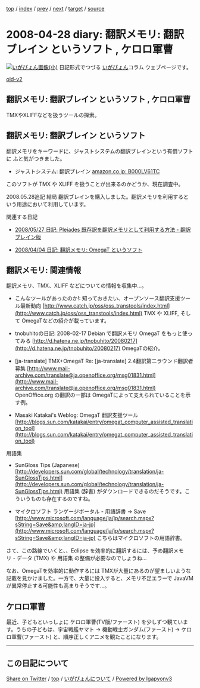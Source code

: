 [top](../index.html) 
 / [index](index.html) 
 / [prev](ig080426.html) 
 / [next](ig080513.html) 
 / [target](https://igapyon.github.io/diary/2008/ig080428.html) 
 / [source](https://github.com/igapyon/diary/blob/gh-pages/2008/ig080428.src.md) 

2008-04-28 diary: 翻訳メモリ: 翻訳ブレイン というソフト , ケロロ軍曹
=====================================================================================================
[![いがぴょん画像(小)](https://igapyon.github.io/diary/images/iga200306s.jpg "いがぴょん")](https://igapyon.github.io/diary/memo/memoigapyon.html) 日記形式でつづる [いがぴょん](https://igapyon.github.io/diary/memo/memoigapyon.html)コラム ウェブページです。

[old-v2](ig080428-orig.html)

## 翻訳メモリ: 翻訳ブレイン というソフト , ケロロ軍曹

TMXやXLIFFなどを扱うツールの探索。


## 翻訳メモリ: 翻訳ブレイン というソフト

翻訳メモリをキーワードに、ジャストシステムの翻訳ブレインという有償ソフトに ふと気がつきました。

* ジャストシステム: 翻訳ブレイン
  [amazon.co.jp: B000LV61TC](http://www.amazon.co.jp/exec/obidos/ASIN/B000LV61TC/igapyondiary-22)

このソフトが TMX や XLIFF を扱うことが出来るのかどうか、現在調査中。

2008.05.28追記 結局 翻訳ブレインを購入しました。翻訳メモリを利用するという用途において利用しています。

関連する日記

* [2008/05/27 日記: Pleiades 既存訳を翻訳メモリとして利用する方法 - 翻訳ブレイン版](ig080527.html)
  
* [2008/04/04 日記: 翻訳メモリ: OmegaT というソフト](ig080404.html)

## 翻訳メモリ: 関連情報

翻訳メモリ、TMX、XLIFF などについての情報を収集中…。

* こんなツールがあったのか!: 知っておきたい、オープンソース翻訳支援ツール最新動向
  [http://www.catch.jp/oss/oss_transtools/index.html](http://www.catch.jp/oss/oss_transtools/index.html)
  TMX や XLIFF, そして OmegaTなどの紹介が載っています。
  
* tnobuhitoの日記: 2008-02-17 Debian で翻訳メモリ OmegaT をもっと使ってみる
  [http://d.hatena.ne.jp/tnobuhito/20080217](http://d.hatena.ne.jp/tnobuhito/20080217)
  OmegaTの紹介。
  
* [ja-translate] TMX+OmegaT Re: [ja-translate] 2.4翻訳第二ラウンド翻訳者募集
  [http://www.mail-archive.com/translate@ja.openoffice.org/msg01831.html](http://www.mail-archive.com/translate@ja.openoffice.org/msg01831.html)
  OpenOffice.org の翻訳の一部は OmegaTによって支えられていることを示す例。
  
* Masaki Katakai's Weblog: OmegaT 翻訳支援ツール
  [http://blogs.sun.com/katakai/entry/omegat_computer_assisted_translation_tool](http://blogs.sun.com/katakai/entry/omegat_computer_assisted_translation_tool)

用語集

* SunGloss Tips (Japanese)
  [http://developers.sun.com/global/technology/translation/ja-SunGlossTips.html](http://developers.sun.com/global/technology/translation/ja-SunGlossTips.html)
  用語集 (辞書) がダウンロードできるのだそうです。こういうものも存在するのですね。
  
* マイクロソフト ランゲージポータル - 用語辞書 -> Save
  [http://www.microsoft.com/language/ja/jp/search.mspx?sString=Save&amp;langID=ja-jp](http://www.microsoft.com/language/ja/jp/search.mspx?sString=Save&amp;langID=ja-jp)
  こちらはマイクロソフトの用語辞書。

さて、この路線でいくと、、Eclipse を効率的に翻訳するには、予め翻訳メモリ・データ (TMX) や 用語集 の整備が必要なのでしょうね…

なお、OmegaTを効率的に動作するには TMXが大量にあるのが望ましいような記載を見かけました。一方で、大量に投入すると、メモリ不足エラーで
JavaVMが異常停止する可能性も高まりそうです…。

## ケロロ軍曹

最近、子どもといっしょに ケロロ軍曹(TV版/ファースト) を少しずつ観ています。うちの子どもは、宇宙戦艦ヤマト → 機動戦士ガンダム(ファースト) → ケロロ軍曹(ファースト) と、順序正しくアニメを観たことになります。


----------------------------------------------------------------------------------------------------

## この日記について

[Share on Twitter](https://twitter.com/intent/tweet?hashtags=igapyon%2Cdiary%2C%E3%81%84%E3%81%8C%E3%81%B4%E3%82%87%E3%82%93&text=%E7%BF%BB%E8%A8%B3%E3%83%A1%E3%83%A2%E3%83%AA%3A+%E7%BF%BB%E8%A8%B3%E3%83%96%E3%83%AC%E3%82%A4%E3%83%B3+%E3%81%A8%E3%81%84%E3%81%86%E3%82%BD%E3%83%95%E3%83%88+%2C+%E3%82%B1%E3%83%AD%E3%83%AD%E8%BB%8D%E6%9B%B9&url=https%3A%2F%2Figapyon.github.io%2Fdiary%2F2008%2Fig080428.html) / [top](../index.html) / [いがぴょんについて](https://igapyon.github.io/diary/memo/memoigapyon.html) / [Powered by Igapyonv3](https://github.com/igapyon/igapyonv3)
